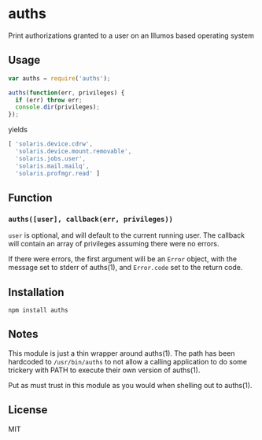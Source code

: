 auths
=====

Print authorizations granted to a user on an Illumos based operating system

Usage
-----

``` js
var auths = require('auths');

auths(function(err, privileges) {
  if (err) throw err;
  console.dir(privileges);
});
```

yields

``` js
[ 'solaris.device.cdrw',
  'solaris.device.mount.removable',
  'solaris.jobs.user',
  'solaris.mail.mailq',
  'solaris.profmgr.read' ]
```

Function
--------

### `auths([user], callback(err, privileges))`

`user` is optional, and will default to the current running user.
The callback will contain an array of privileges assuming there were no errors.

If there were errors, the first argument will be an `Error` object, with the
message set to stderr of auths(1), and `Error.code` set to the return code.

Installation
------------

    npm install auths

Notes
-----

This module is just a thin wrapper around auths(1).  The path has been hardcoded
to `/usr/bin/auths` to not allow a calling application to do some trickery with
PATH to execute their own version of auths(1).

Put as must trust in this module as you would when shelling out to auths(1).

License
-------

MIT
